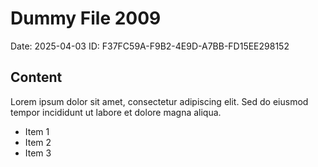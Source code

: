 # Dummy File 2009

Date: 2025-04-03
ID: F37FC59A-F9B2-4E9D-A7BB-FD15EE298152

## Content

Lorem ipsum dolor sit amet, consectetur adipiscing elit.
Sed do eiusmod tempor incididunt ut labore et dolore magna aliqua.

* Item 1
* Item 2
* Item 3
